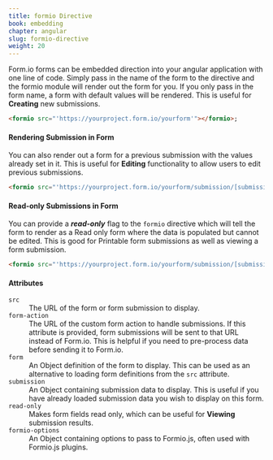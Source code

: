 ```yaml
---
title: formio Directive
book: embedding
chapter: angular
slug: formio-directive
weight: 20
---
```

Form.io forms can be embedded direction into your angular application with one line of code. Simply pass in the name of the form to the directive and the formio module will render out the form for you. If you only pass in the form name, a form with default values will be rendered. This is useful for **Creating** new submissions.

```html
<formio src="'https://yourproject.form.io/yourform'"></formio>;
```

#### Rendering Submission in Form
You can also render out a form for a previous submission with the values already set in it. This is useful for **Editing** functionality to allow users to edit previous submissions.

```html
<formio src="'https://yourproject.form.io/yourform/submission/[submissionId]'"></formio>
```

#### Read-only Submissions in Form
You can provide a ***read-only*** flag to the ```formio``` directive which will tell the form to render as a Read only form where the data is populated but cannot be edited. This is good for Printable form submissions as well as viewing a form submission.

```html
<formio src="'https://yourproject.form.io/yourform/submission/[submissionId]'" read-only=true></formio>
```

#### Attributes

<dl class="dl-horizontal">
    <dt><code>src</code></dt>
    <dd>The URL of the form or form submission to display.</dd>
    <dt><code>form-action</code></dt>
    <dd>The URL of the custom form action to handle submissions. If this attribute is provided, form submissions will be sent to that URL instead of Form.io. This is helpful if you need to pre-process data before sending it to Form.io.</dd>
    <dt><code>form</code></dt>
    <dd>An Object definition of the form to display. This can be used as an alternative to loading form definitions from the <code>src</code> attribute.</dd>
    <dt><code>submission</code></dt>
    <dd>An Object containing submission data to display. This is useful if you have already loaded submission data you wish to display on this form.</dd>
    <dt><code>read-only</code></dt>
    <dd>Makes form fields read only, which can be useful for <strong>Viewing</strong> submission results.</dd>
    <dt><code>formio-options</code></dt>
    <dd>An Object containing options to pass to Formio.js, often used with Formio.js plugins.</dd>
</dl>
